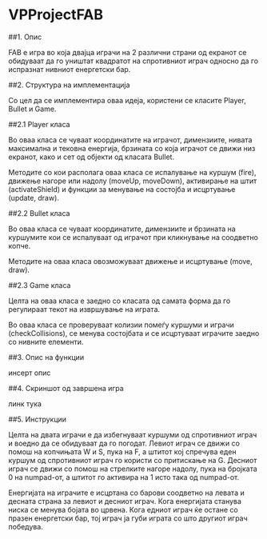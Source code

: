 ﻿# VPProjectFAB

##1. Опис

FAB е игра во која двајца играчи на 2 различни страни од екранот се обидуваат да го уништат квадратот на спротивниот играч односно да го испразнат нивниот енергетски бар.

##2. Структура на имплементација

Со цел да се имплементира оваа идеја, користени се класите Player, Bullet и Game.

##2.1 Player класа

Во оваа класа се чуваат координатите на играчот, димензиите, нивата максимална и тековна енергија, брзината со која играчот се движи низ екранот, како и сет од објекти од класата Bullet.

Методите со кои располага оваа класа се испалување на куршум (fire), движење нагоре или надолу (moveUp, moveDown), активирање на штит (activateShield) и функции за менување на состојба и исцртување (update, draw).

##2.2 Bullet класа

Во оваа класа се чуваат координатите, димензиите и брзината на куршумите кои се испалуваат од играчот при кликнување на соодветно копче.

Методите на оваа класа овозможуваат движење и исцртување (move, draw).

##2.3 Game класа

Целта на оваа класа е заедно со класата од самата форма да го регулираат текот на извршување на играта.

Во оваа класа се проверуваат колизии помеѓу куршуми и играчи (checkCollisions), се менува состојбата и се исцртуваат играчите заедно со нивните елементи.

##3. Опис на функции

инсерт опис

##4. Скриншот од завршена игра

линк тука

##5. Инструкции

Целта на двата играчи е да избегнуваат куршуми од спротивниот играч и воедно да се обидуваат да го погодат. Левиот играч се движи со помош на копчињата W и S, пука на F, а штитот кој спречува еден куршум од спротивниот играч го користи со притискање на G. Десниот играч се движи со помош на стрелките нагоре надолу, пука на бројката 0 на numpad-от, а штитот го активира на 1 исто така од numpad-от.

Енергијата на играчите е исцртана со барови соодветно на левата и десната страна за левиот и десниот играч. Кога енергијата станува ниска се менува бојата во црвена. Кога едниот играч ќе остане со празен енергетски бар, тој играч ја губи играта со што другиот играч победува.
